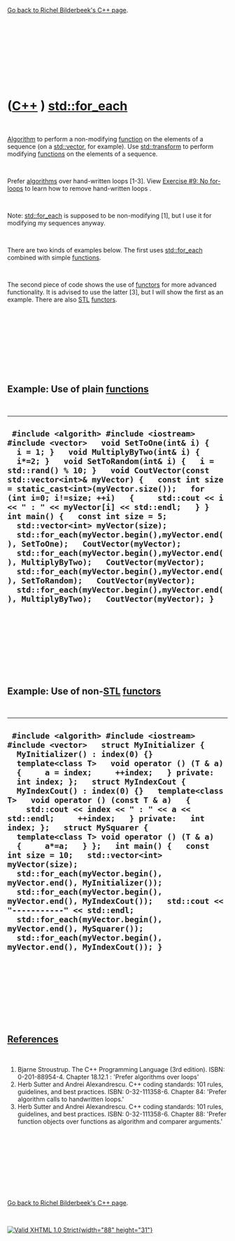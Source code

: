 

[Go back to Richel Bilderbeek's C++ page](Cpp.htm).

 

 

 

 

 

([C++](Cpp.htm) ) [std::for\_each](CppFor_each.htm)
===================================================

 

[Algorithm](CppAlgorithm.htm) to perform a non-modifying
[function](CppFunction.htm) on the elements of a sequence (on a
[std::vector](CppVector.htm), for example). Use
[std::transform](CppTransform.htm) to perform modifying
[functions](CppFunction.htm) on the elements of a sequence.

 

Prefer [algorithms](CppAlgorithm.htm) over hand-written loops \[1-3\].
View [Exercise \#9: No for-loops](CppExerciseNoForLoops.htm) to learn
how to remove hand-written loops .

 

Note: [std::for\_each](CppFor_each.htm) is supposed to be non-modifying
\[1\], but I use it for modifying my sequences anyway.

 

There are two kinds of examples below. The first uses
[std::for\_each](CppFor_each.htm) combined with simple
[functions](CppFunction.htm).

 

The second piece of code shows the use of [functors](CppFunctor.htm) for
more advanced functionality. It is advised to use the latter \[3\], but
I will show the first as an example. There are also [STL](CppStl.htm)
[functors](CppFunctor.htm).

 

 

 

 

 

Example: Use of plain [functions](CppFunction.htm)
--------------------------------------------------

 

  ------------------------------------------------------------------------------------------------------------------------------------------------------------------------------------------------------------------------------------------------------------------------------------------------------------------------------------------------------------------------------------------------------------------------------------------------------------------------------------------------------------------------------------------------------------------------------------------------------------------------------------------------------------------------------------------------------------------------------------------------------------------------------------------------------------------------------------------------------
  ` #include <algorith> #include <iostream> #include <vector>   void SetToOne(int& i) {   i = 1; }   void MultiplyByTwo(int& i) {   i*=2; }   void SetToRandom(int& i) {   i = std::rand() % 10; }   void CoutVector(const std::vector<int>& myVector) {   const int size = static_cast<int>(myVector.size());   for (int i=0; i!=size; ++i)   {     std::cout << i << " : " << myVector[i] << std::endl;   } }  int main() {   const int size = 5;   std::vector<int> myVector(size);   std::for_each(myVector.begin(),myVector.end(), SetToOne);   CoutVector(myVector);   std::for_each(myVector.begin(),myVector.end(), MultiplyByTwo);   CoutVector(myVector);   std::for_each(myVector.begin(),myVector.end(), SetToRandom);   CoutVector(myVector);   std::for_each(myVector.begin(),myVector.end(), MultiplyByTwo);   CoutVector(myVector); }`
  ------------------------------------------------------------------------------------------------------------------------------------------------------------------------------------------------------------------------------------------------------------------------------------------------------------------------------------------------------------------------------------------------------------------------------------------------------------------------------------------------------------------------------------------------------------------------------------------------------------------------------------------------------------------------------------------------------------------------------------------------------------------------------------------------------------------------------------------------------

 

 

 

 

 

Example: Use of non-[STL](CppStl.htm) [functors](CppFunctor.htm)
----------------------------------------------------------------

 

  -----------------------------------------------------------------------------------------------------------------------------------------------------------------------------------------------------------------------------------------------------------------------------------------------------------------------------------------------------------------------------------------------------------------------------------------------------------------------------------------------------------------------------------------------------------------------------------------------------------------------------------------------------------------------------------------------------------------------------------------------------------------------------------------------------------------------------------------------------------------------------------------------------------------------------------
  ` #include <algorith> #include <iostream> #include <vector>   struct MyInitializer {   MyInitializer() : index(0) {}   template<class T>   void operator () (T & a)   {     a = index;     ++index;   } private:   int index; };   struct MyIndexCout {   MyIndexCout() : index(0) {}   template<class T>   void operator () (const T & a)   {     std::cout << index << " : " << a << std::endl;     ++index;   } private:   int index; };   struct MySquarer {   template<class T> void operator () (T & a)   {     a*=a;   } };   int main() {   const int size = 10;   std::vector<int> myVector(size);   std::for_each(myVector.begin(), myVector.end(), MyInitializer());   std::for_each(myVector.begin(), myVector.end(), MyIndexCout());   std::cout << "-----------" << std::endl;   std::for_each(myVector.begin(), myVector.end(), MySquarer());   std::for_each(myVector.begin(), myVector.end(), MyIndexCout()); }`
  -----------------------------------------------------------------------------------------------------------------------------------------------------------------------------------------------------------------------------------------------------------------------------------------------------------------------------------------------------------------------------------------------------------------------------------------------------------------------------------------------------------------------------------------------------------------------------------------------------------------------------------------------------------------------------------------------------------------------------------------------------------------------------------------------------------------------------------------------------------------------------------------------------------------------------------

 

 

 

 

 

[References](CppReferences.htm)
-------------------------------

 

1.  Bjarne Stroustrup. The C++ Programming Language (3rd edition).
    ISBN: 0-201-88954-4. Chapter 18.12.1 : 'Prefer algorithms over
    loops'
2.  Herb Sutter and Andrei Alexandrescu. C++ coding standards: 101
    rules, guidelines, and best practices. ISBN: 0-32-111358-6. Chapter
    84: 'Prefer algorithm calls to handwritten loops.'
3.  Herb Sutter and Andrei Alexandrescu. C++ coding standards: 101
    rules, guidelines, and best practices. ISBN: 0-32-111358-6. Chapter
    88: 'Prefer function objects over functions as algorithm and
    comparer arguments.'

 

 

 

 

 

[Go back to Richel Bilderbeek's C++ page](Cpp.htm).



 

[![Valid XHTML 1.0 Strict](valid-xhtml10.png){width="88"
height="31"}](http://validator.w3.org/check?uri=referer)
